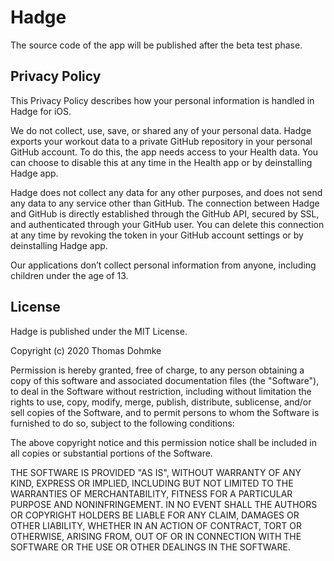 # Hadge

The source code of the app will be published after the beta test phase.

## Privacy Policy

This Privacy Policy describes how your personal information is handled in Hadge for iOS.

We do not collect, use, save, or shared any of your personal data. Hadge exports your workout data to a private GitHub repository in your personal GitHub account. To do this, the app needs access to your Health data. You can choose to disable this at any time in the Health app or by deinstalling Hadge app.

Hadge does not collect any data for any other purposes, and does not send any data to any service other than GitHub. The connection between Hadge and GitHub is directly established through the GitHub API, secured by SSL, and authenticated through your GitHub user. You can delete this connection at any time by revoking the token in your GitHub account settings or by deinstalling Hadge app.

Our applications don’t collect personal information from anyone, including children under the age of 13.

## License

Hadge is published under the MIT License.

Copyright (c) 2020 Thomas Dohmke

Permission is hereby granted, free of charge, to any person obtaining a copy
of this software and associated documentation files (the "Software"), to deal
in the Software without restriction, including without limitation the rights
to use, copy, modify, merge, publish, distribute, sublicense, and/or sell
copies of the Software, and to permit persons to whom the Software is
furnished to do so, subject to the following conditions:

The above copyright notice and this permission notice shall be included in all
copies or substantial portions of the Software.

THE SOFTWARE IS PROVIDED "AS IS", WITHOUT WARRANTY OF ANY KIND, EXPRESS OR
IMPLIED, INCLUDING BUT NOT LIMITED TO THE WARRANTIES OF MERCHANTABILITY,
FITNESS FOR A PARTICULAR PURPOSE AND NONINFRINGEMENT. IN NO EVENT SHALL THE
AUTHORS OR COPYRIGHT HOLDERS BE LIABLE FOR ANY CLAIM, DAMAGES OR OTHER
LIABILITY, WHETHER IN AN ACTION OF CONTRACT, TORT OR OTHERWISE, ARISING FROM,
OUT OF OR IN CONNECTION WITH THE SOFTWARE OR THE USE OR OTHER DEALINGS IN THE
SOFTWARE.
